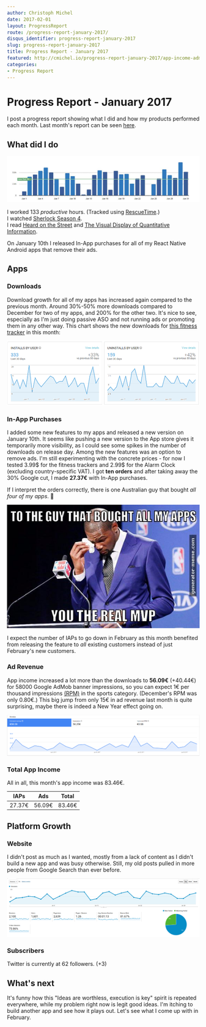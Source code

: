 ```yaml
---
author: Christoph Michel
date: 2017-02-01
layout: ProgressReport
route: /progress-report-january-2017/
disqus_identifier: progress-report-january-2017
slug: progress-report-january-2017
title: Progress Report - January 2017
featured: http://cmichel.io/progress-report-january-2017/app-income-admob.png
categories:
- Progress Report
---
```

# Progress Report - January 2017
I post a progress report showing what I did and how my products performed each month.
Last month's report can be seen [here](/progress-report-december-2016).

## What did I do

[![Productive Hours in January 2017](./rescueTime.jpg)](./rescueTime.jpg)

I worked 133 _productive_ hours. (Tracked using [RescueTime](/redirects/rescuetime).)  
I watched [Sherlock Season 4](http://www.imdb.com/title/tt1475582/).  
I read [Heard on the Street](/on-writing-well/) and [The Visual Display of Quantitative Information](https://www.amazon.de/Visual-Display-Quantitative-Information-Edward/dp/0961392142).

On January 10th I released In-App purchases for all of my React Native Android apps that remove their ads.

## Apps
### Downloads
Download growth for all of my apps has increased again compared to the previous month. Around 30%-50% more downloads compared to December for two of my apps, and 200% for the other two. It's nice to see, especially as I'm just doing passive ASO and not running ads or promoting them in any other way. This chart shows the new downloads for [this fitness tracker](https://play.google.com/store/apps/details?id=io.cmichel.ppl) in this month:

[![App Downloads Per Day](./app-traffic-ppl.png)](./app-traffic-ppl.png)

### In-App Purchases
I added some new features to my apps and released a new version on January 10th. It seems like pushing a new version to the App store gives it temporarily more visibility, as I could see some spikes in the number of downloads on release day.
Among the new features was an option to remove ads. I'm still experimenting with the concrete prices - for now I tested 3.99$ for the fitness trackers and 2.99$ for the Alarm Clock (excluding country-specific VAT). I got **ten orders** and after taking away the 30% Google cut, I made **27.37€** with In-App purchases.

If I interpret the orders correctly, there is one Australian guy that bought _all four of my apps_. 🤗  

![Real MVP](./you-are-the-real-mvp.jpg)

I expect the number of IAPs to go down in February as this month benefited from releasing the feature to _all_ existing customers instead of just February's new customers.

### Ad Revenue
App income increased a lot more than the downloads to **56.09€** (+40.44€) for 58000 Google AdMob banner impressions, so you can expect 1€ per thousand impressions [(RPM)](https://en.wikipedia.org/wiki/Revenue_per_mille) in the sports category. (December's RPM was only 0.80€.) This big jump from only 15€ in ad revenue last month is quite surprising, maybe there is indeed a New Year effect going on.

[![App Income AdMob](./app-income-admob.png)](./app-income-admob.png)

### Total App Income
All in all, this month's app income was 83.46€.

IAPs | Ads | Total
--- | --- | ---
27.37€ | 56.09€ | 83.46€

## Platform Growth
### Website
I didn't post as much as I wanted, mostly from a lack of content as I didn't build a new app and was busy otherwise. Still, my old posts pulled in more people from Google Search than ever before.

[![Website Traffic](./website-traffic.png)](./website-traffic.png)


### Subscribers
Twitter is currently at 62 followers. (+3)

## What's next
It's funny how this "Ideas are worthless, execution is key" spirit is repeated everywhere, while my problem right now is legit good ideas. I'm itching to build another app and see how it plays out. Let's see what I come up with in February.